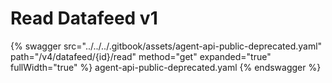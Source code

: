 # Read Datafeed v1

{% swagger src="../../../.gitbook/assets/agent-api-public-deprecated.yaml" path="/v4/datafeed/{id}/read" method="get" expanded="true" fullWidth="true" %} agent-api-public-deprecated.yaml {% endswagger %}
